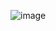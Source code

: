 ![image](https://github.com/rolando1803/Django-REST-Framework-y-React-CRUD---Fazt-code/assets/55965131/05ba9f1d-3a7d-4313-8e45-3094f1ed2b24)
